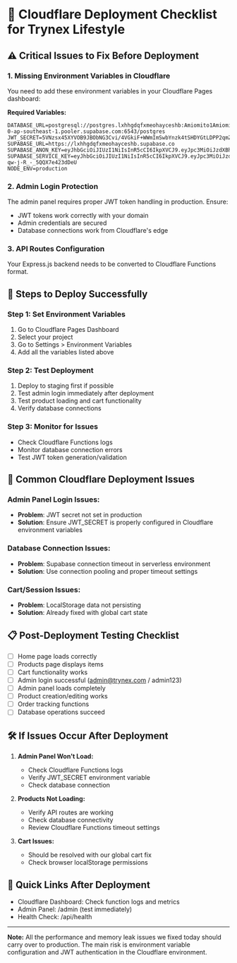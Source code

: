 # 🚀 Cloudflare Deployment Checklist for Trynex Lifestyle

## ⚠️ Critical Issues to Fix Before Deployment

### 1. **Missing Environment Variables in Cloudflare**
You need to add these environment variables in your Cloudflare Pages dashboard:

**Required Variables:**
```
DATABASE_URL=postgresql://postgres.lxhhgdqfxmeohayceshb:Amiomito1Amiomito1@aws-0-ap-southeast-1.pooler.supabase.com:6543/postgres
JWT_SECRET=5VNzsx45XYVOB9JBObNG3Cvi/4VGkiF+WWmImSwbYnzk4tSHDYGtLDPP2qmZWzvJ8ayuP5zUI/wtHHFPsDHyNQ==
SUPABASE_URL=https://lxhhgdqfxmeohayceshb.supabase.co
SUPABASE_ANON_KEY=eyJhbGciOiJIUzI1NiIsInR5cCI6IkpXVCJ9.eyJpc3MiOiJzdXBhYmFzZSIsInJlZiI6Imx4aGhnZHFmeG1lb2hheWNlc2hiIiwicm9sZSI6ImFub24iLCJpYXQiOjE3NTM4OTk1OTAsImV4cCI6MjA2OTQ3NTU5MH0.gW9X6igqtpAQKutqb4aEEx0VovEZdMp4Gk_R8Glm9Bw
SUPABASE_SERVICE_KEY=eyJhbGciOiJIUzI1NiIsInR5cCI6IkpXVCJ9.eyJpc3MiOiJzdXBhYmFzZSIsInJlZiI6Imx4aGhnZHFmeG1lb2hheWNlc2hiIiwicm9sZSI6InNlcnZpY2Vfcm9sZSIsImlhdCI6MTc1Mzg5OTU5MCwiZXhwIjoyMDY5NDc1NTkwfQ.zsYuh0P2S97pLrvY6t1j-qw-j-R_-_5QQX7e423dDeU
NODE_ENV=production
```

### 2. **Admin Login Protection**
The admin panel requires proper JWT token handling in production. Ensure:
- JWT tokens work correctly with your domain
- Admin credentials are secured
- Database connections work from Cloudflare's edge

### 3. **API Routes Configuration**
Your Express.js backend needs to be converted to Cloudflare Functions format.

## 🔧 Steps to Deploy Successfully

### Step 1: Set Environment Variables
1. Go to Cloudflare Pages Dashboard
2. Select your project
3. Go to Settings > Environment Variables
4. Add all the variables listed above

### Step 2: Test Deployment
1. Deploy to staging first if possible
2. Test admin login immediately after deployment
3. Test product loading and cart functionality
4. Verify database connections

### Step 3: Monitor for Issues
- Check Cloudflare Functions logs
- Monitor database connection errors
- Test JWT token generation/validation

## 🚨 Common Cloudflare Deployment Issues

### Admin Panel Login Issues:
- **Problem**: JWT secret not set in production
- **Solution**: Ensure JWT_SECRET is properly configured in Cloudflare environment variables

### Database Connection Issues:
- **Problem**: Supabase connection timeout in serverless environment
- **Solution**: Use connection pooling and proper timeout settings

### Cart/Session Issues:
- **Problem**: LocalStorage data not persisting
- **Solution**: Already fixed with global cart state

## 📋 Post-Deployment Testing Checklist

- [ ] Home page loads correctly
- [ ] Products page displays items
- [ ] Cart functionality works
- [ ] Admin login successful (admin@trynex.com / admin123)
- [ ] Admin panel loads completely
- [ ] Product creation/editing works
- [ ] Order tracking functions
- [ ] Database operations succeed

## 🛠️ If Issues Occur After Deployment

1. **Admin Panel Won't Load:**
   - Check Cloudflare Functions logs
   - Verify JWT_SECRET environment variable
   - Check database connection

2. **Products Not Loading:**
   - Verify API routes are working
   - Check database connectivity
   - Review Cloudflare Functions timeout settings

3. **Cart Issues:**
   - Should be resolved with our global cart fix
   - Check browser localStorage permissions

## 🔗 Quick Links After Deployment
- Cloudflare Dashboard: Check function logs and metrics
- Admin Panel: /admin (test immediately)
- Health Check: /api/health

---

**Note:** All the performance and memory leak issues we fixed today should carry over to production. The main risk is environment variable configuration and JWT authentication in the Cloudflare environment.